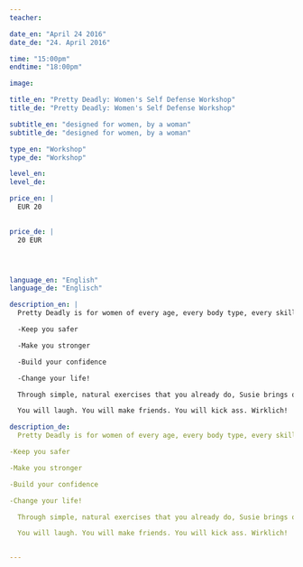 ```yaml
---
teacher:

date_en: "April 24 2016"
date_de: "24. April 2016"

time: "15:00pm"
endtime: "18:00pm"

image: 

title_en: "Pretty Deadly: Women's Self Defense Workshop"
title_de: "Pretty Deadly: Women's Self Defense Workshop"

subtitle_en: "designed for women, by a woman"
subtitle_de: "designed for women, by a woman"

type_en: "Workshop"
type_de: "Workshop"

level_en: 
level_de: 

price_en: |
  EUR 20  
  

price_de: |
  20 EUR  




language_en: "English"
language_de: "Englisch"

description_en: |
  Pretty Deadly is for women of every age, every body type, every skill level.  Based on real-life situations,  realistic settings, and in the clothes women actually wear, this 3-hour Ladies Sampler begins with the basics of natural body movement, intuition and strategy, builds to simple exercises and effective techniques, and tops off with a final “exam” to test your techniques so you know they actually work!  Instructor Susie Kahlich uses humour, her 16 years of martial arts training, and personal experience as a violent crime survivor to teach you awareness and action that will

  -Keep you safer

  -Make you stronger

  -Build your confidence

  -Change your life!

  Through simple, natural exercises that you already do, Susie brings out the power you already have as a woman and teaches you how to use it, without losing your femininity or humour!  You can be deadly and still be pretty!

  You will laugh. You will make friends. You will kick ass. Wirklich!

description_de:
  Pretty Deadly is for women of every age, every body type, every skill level.  Based on real-life situations,  realistic settings, and in the clothes women actually wear, this 3-hour Ladies Sampler begins with the basics of natural body movement, intuition and strategy, builds to simple exercises and effective techniques, and tops off with a final “exam” to test your techniques so you know they actually work!  Instructor Susie Kahlich uses humour, her 16 years of martial arts training, and personal experience as a violent crime survivor to teach you awareness and action that will

-Keep you safer

-Make you stronger

-Build your confidence

-Change your life!

  Through simple, natural exercises that you already do, Susie brings out the power you already have as a woman and teaches you how to use it, without losing your femininity or humour!  You can be deadly and still be pretty!

  You will laugh. You will make friends. You will kick ass. Wirklich!


---
```

